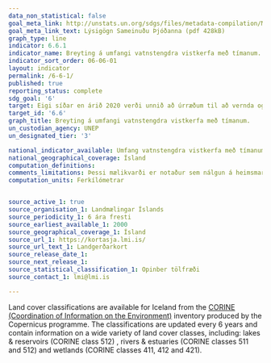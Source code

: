 ```yaml
---
data_non_statistical: false
goal_meta_link: http://unstats.un.org/sdgs/files/metadata-compilation/Metadata-Goal-6.pdf
goal_meta_link_text: Lýsigögn Sameinuðu Þjóðanna (pdf 428kB)
graph_type: line
indicator: 6.6.1
indicator_name: Breyting á umfangi vatnstengdra vistkerfa með tímanum.
indicator_sort_order: 06-06-01
layout: indicator
permalink: /6-6-1/
published: true
reporting_status: complete
sdg_goal: '6'
target: Eigi síðar en árið 2020 verði unnið að úrræðum til að vernda og endurheimta vatnstengd vistkerfi, þ.m.t. fjalllendi, skóga, votlendi, ár, grunnvatnsból og vötn.  
target_id: '6.6'
graph_title: Breyting á umfangi vatnstengdra vistkerfa með tímanum.
un_custodian_agency: UNEP
un_designated_tier: '3'

national_indicator_available: Umfang vatnstengdra vistkerfa með tímanum.
national_geographical_coverage: Ísland
computation_definitions:
comments_limitations: Þessi mælikvarði er notaður sem nálgun á heimsmarkmiðamælikvarða Sameinuðu Þjóðanna. Þar sem því má við komast er unnið að því að finna eða þróa íslensk gögn til að uppfylla forskrift Sameinuðu Þjóðanna. Þessi mælikvarði var fundinn í samstarfi við sérfræðinga á þessu sviði.
computation_units: Ferkílómetrar


source_active_1: true
source_organisation_1: Landmælingar Íslands
source_periodicity_1: 6 ára fresti
source_earliest_available_1: 2000
source_geographical_coverage_1: Ísland
source_url_1: https://kortasja.lmi.is/
source_url_text_1: Landgerðarkort
source_release_date_1:
source_next_release_1:
source_statistical_classification_1: Opinber tölfræði
source_contact_1: lmi@lmi.is

---
```


Land cover classifications are available for Iceland from the [CORINE (Coordination of Information on the Environment)](https://land.copernicus.eu/pan-european/corine-land-cover) inventory produced by the Copernicus programme. The classifications are updated every 6 years and contain information on a wide variety of land cover classes, including: lakes & reservoirs (CORINE class 512) , rivers & estuaries (CORINE classes 511 and 512) and wetlands (CORINE classes 411, 412 and 421).
